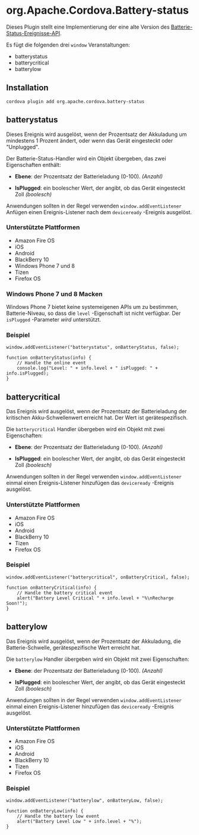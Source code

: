 <!---
    Licensed to the Apache Software Foundation (ASF) under one
    or more contributor license agreements.  See the NOTICE file
    distributed with this work for additional information
    regarding copyright ownership.  The ASF licenses this file
    to you under the Apache License, Version 2.0 (the
    "License"); you may not use this file except in compliance
    with the License.  You may obtain a copy of the License at

      http://www.apache.org/licenses/LICENSE-2.0

    Unless required by applicable law or agreed to in writing,
    software distributed under the License is distributed on an
    "AS IS" BASIS, WITHOUT WARRANTIES OR CONDITIONS OF ANY
    KIND, either express or implied.  See the License for the
    specific language governing permissions and limitations
    under the License.
-->

# org.Apache.Cordova.Battery-status

Dieses Plugin stellt eine Implementierung der eine alte Version des [Batterie-Status-Ereignisse-API][1].

 [1]: http://www.w3.org/TR/2011/WD-battery-status-20110915/

Es fügt die folgenden drei `window` Veranstaltungen:

*   batterystatus
*   batterycritical
*   batterylow

## Installation

    cordova plugin add org.apache.cordova.battery-status
    

## batterystatus

Dieses Ereignis wird ausgelöst, wenn der Prozentsatz der Akkuladung um mindestens 1 Prozent ändert, oder wenn das Gerät eingesteckt oder "Unplugged".

Der Batterie-Status-Handler wird ein Objekt übergeben, das zwei Eigenschaften enthält:

*   **Ebene**: der Prozentsatz der Batterieladung (0-100). *(Anzahl)*

*   **IsPlugged**: ein boolescher Wert, der angibt, ob das Gerät eingesteckt Zoll *(boolesch)*

Anwendungen sollten in der Regel verwenden `window.addEventListener` Anfügen einen Ereignis-Listener nach dem `deviceready` -Ereignis ausgelöst.

### Unterstützte Plattformen

*   Amazon Fire OS
*   iOS
*   Android
*   BlackBerry 10
*   Windows Phone 7 und 8
*   Tizen
*   Firefox OS

### Windows Phone 7 und 8 Macken

Windows Phone 7 bietet keine systemeigenen APIs um zu bestimmen, Batterie-Niveau, so dass die `level` -Eigenschaft ist nicht verfügbar. Der `isPlugged` -Parameter *wird* unterstützt.

### Beispiel

    window.addEventListener("batterystatus", onBatteryStatus, false);
    
    function onBatteryStatus(info) {
        // Handle the online event
        console.log("Level: " + info.level + " isPlugged: " + info.isPlugged);
    }
    

## batterycritical

Das Ereignis wird ausgelöst, wenn der Prozentsatz der Batterieladung der kritischen Akku-Schwellenwert erreicht hat. Der Wert ist gerätespezifisch.

Die `batterycritical` Handler übergeben wird ein Objekt mit zwei Eigenschaften:

*   **Ebene**: der Prozentsatz der Batterieladung (0-100). *(Anzahl)*

*   **IsPlugged**: ein boolescher Wert, der angibt, ob das Gerät eingesteckt Zoll *(boolesch)*

Anwendungen sollten in der Regel verwenden `window.addEventListener` einmal einen Ereignis-Listener hinzufügen das `deviceready` -Ereignis ausgelöst.

### Unterstützte Plattformen

*   Amazon Fire OS
*   iOS
*   Android
*   BlackBerry 10
*   Tizen
*   Firefox OS

### Beispiel

    window.addEventListener("batterycritical", onBatteryCritical, false);
    
    function onBatteryCritical(info) {
        // Handle the battery critical event
        alert("Battery Level Critical " + info.level + "%\nRecharge Soon!");
    }
    

## batterylow

Das Ereignis wird ausgelöst, wenn der Prozentsatz der Akkuladung, die Batterie-Schwelle, gerätespezifische Wert erreicht hat.

Die `batterylow` Handler übergeben wird ein Objekt mit zwei Eigenschaften:

*   **Ebene**: der Prozentsatz der Batterieladung (0-100). *(Anzahl)*

*   **IsPlugged**: ein boolescher Wert, der angibt, ob das Gerät eingesteckt Zoll *(boolesch)*

Anwendungen sollten in der Regel verwenden `window.addEventListener` einmal einen Ereignis-Listener hinzufügen das `deviceready` -Ereignis ausgelöst.

### Unterstützte Plattformen

*   Amazon Fire OS
*   iOS
*   Android
*   BlackBerry 10
*   Tizen
*   Firefox OS

### Beispiel

    window.addEventListener("batterylow", onBatteryLow, false);
    
    function onBatteryLow(info) {
        // Handle the battery low event
        alert("Battery Level Low " + info.level + "%");
    }